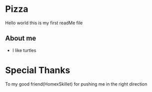 # Pizza

Hello world this is my first readMe file

## About me

* I like turtles

# Special Thanks

To my good friend(HomexSkillet) for pushing me in the right direction  
